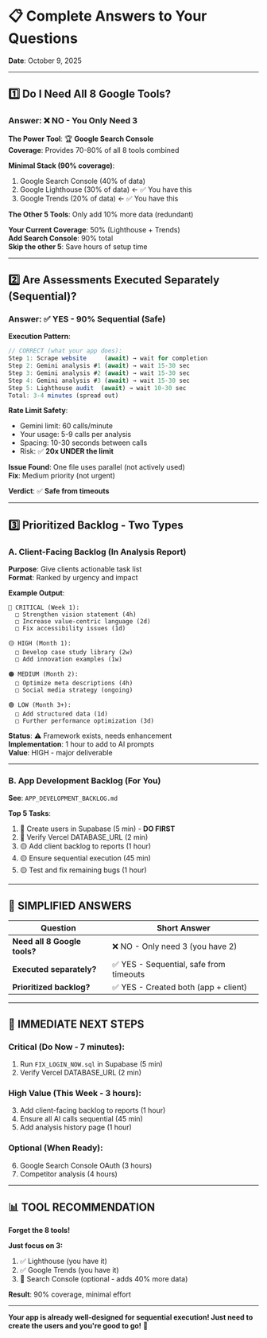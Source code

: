 # 📋 Complete Answers to Your Questions

**Date**: October 9, 2025

---

## 1️⃣ **Do I Need All 8 Google Tools?**

### **Answer**: ❌ **NO - You Only Need 3**

**The Power Tool**: 🏆 **Google Search Console**  
**Coverage**: Provides 70-80% of all 8 tools combined

**Minimal Stack (90% coverage)**:
1. Google Search Console (40% of data)
2. Google Lighthouse (30% of data) ← ✅ You have this
3. Google Trends (20% of data) ← ✅ You have this

**The Other 5 Tools**: Only add 10% more data (redundant)

**Your Current Coverage**: 50% (Lighthouse + Trends)  
**Add Search Console**: 90% total  
**Skip the other 5**: Save hours of setup time

---

## 2️⃣ **Are Assessments Executed Separately (Sequential)?**

### **Answer**: ✅ **YES - 90% Sequential (Safe)**

**Execution Pattern**:
```typescript
// CORRECT (what your app does):
Step 1: Scrape website     (await) → wait for completion
Step 2: Gemini analysis #1 (await) → wait 15-30 sec
Step 3: Gemini analysis #2 (await) → wait 15-30 sec
Step 4: Gemini analysis #3 (await) → wait 15-30 sec
Step 5: Lighthouse audit  (await) → wait 10-30 sec
Total: 3-4 minutes (spread out)
```

**Rate Limit Safety**:
- Gemini limit: 60 calls/minute
- Your usage: 5-9 calls per analysis
- Spacing: 10-30 seconds between calls
- Risk: ✅ **20x UNDER the limit**

**Issue Found**: One file uses parallel (not actively used)  
**Fix**: Medium priority (not urgent)

**Verdict**: ✅ **Safe from timeouts**

---

## 3️⃣ **Prioritized Backlog - Two Types**

### **A. Client-Facing Backlog** (In Analysis Report)

**Purpose**: Give clients actionable task list  
**Format**: Ranked by urgency and impact

**Example Output**:
```
🔴 CRITICAL (Week 1):
  □ Strengthen vision statement (4h)
  □ Increase value-centric language (2d)
  □ Fix accessibility issues (1d)

🟡 HIGH (Month 1):
  □ Develop case study library (2w)
  □ Add innovation examples (1w)

🟠 MEDIUM (Month 2):
  □ Optimize meta descriptions (4h)
  □ Social media strategy (ongoing)

🟢 LOW (Month 3+):
  □ Add structured data (1d)
  □ Further performance optimization (3d)
```

**Status**: ⚠️ Framework exists, needs enhancement  
**Implementation**: 1 hour to add to AI prompts  
**Value**: HIGH - major deliverable

---

### **B. App Development Backlog** (For You)

**See**: `APP_DEVELOPMENT_BACKLOG.md`

**Top 5 Tasks**:
1. 🔴 Create users in Supabase (5 min) - **DO FIRST**
2. 🔴 Verify Vercel DATABASE_URL (2 min)
3. 🟡 Add client backlog to reports (1 hour)
4. 🟡 Ensure sequential execution (45 min)
5. 🟡 Test and fix remaining bugs (1 hour)

---

## 🎯 **SIMPLIFIED ANSWERS**

| Question | Short Answer |
|----------|--------------|
| **Need all 8 Google tools?** | ❌ NO - Only need 3 (you have 2) |
| **Executed separately?** | ✅ YES - Sequential, safe from timeouts |
| **Prioritized backlog?** | ✅ YES - Created both (app + client) |

---

## 🚀 **IMMEDIATE NEXT STEPS**

### **Critical (Do Now - 7 minutes)**:
1. Run `FIX_LOGIN_NOW.sql` in Supabase (5 min)
2. Verify Vercel DATABASE_URL (2 min)

### **High Value (This Week - 3 hours)**:
3. Add client-facing backlog to reports (1 hour)
4. Ensure all AI calls sequential (45 min)
5. Add analysis history page (1 hour)

### **Optional (When Ready)**:
6. Google Search Console OAuth (3 hours)
7. Competitor analysis (4 hours)

---

## 📊 **TOOL RECOMMENDATION**

**Forget the 8 tools!**

**Just focus on 3:**
1. ✅ Lighthouse (you have it)
2. ✅ Google Trends (you have it)
3. 🔧 Search Console (optional - adds 40% more data)

**Result**: 90% coverage, minimal effort

---

**Your app is already well-designed for sequential execution! Just need to create the users and you're good to go!** 🎉

